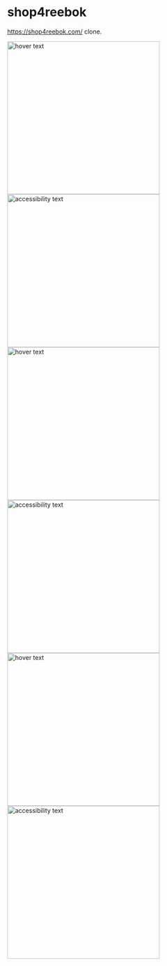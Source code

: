 # shop4reebok
 https://shop4reebok.com/ clone.

  <img src="https://miro.medium.com/max/2000/1*1Al0VsE3GOw-5aiNNBEFAw.png" width="350" title="hover text">
  <img src="https://miro.medium.com/max/2732/1*CGYhvN0WqUg3NFJWc40Ztw.png" width="350" alt="accessibility text">
   <img src="https://miro.medium.com/max/2732/1*6XRasN3d7k5YYYPuJuUI4A.png" width="350" title="hover text">
  <img src="https://miro.medium.com/max/2732/1*aKixjrOoj6j_613uA40XOg.png" width="350" alt="accessibility text">
   <img src="https://miro.medium.com/max/2732/1*i0KC2I_X9HzLBfS0Kr23Ew.png" width="350" title="hover text">
  <img src="https://miro.medium.com/max/1400/1*yDLi7UTkrUgRDnwNnJfznQ.png" width="350" alt="accessibility text">

